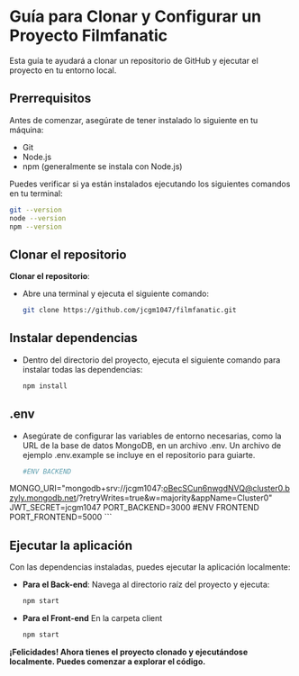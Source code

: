 # Guía para Clonar y Configurar un Proyecto Filmfanatic

Esta guía te ayudará a clonar un repositorio de GitHub y ejecutar el proyecto en tu entorno local.

## Prerrequisitos

Antes de comenzar, asegúrate de tener instalado lo siguiente en tu máquina:
- Git
- Node.js
- npm (generalmente se instala con Node.js)

Puedes verificar si ya están instalados ejecutando los siguientes comandos en tu terminal:

```bash
git --version
node --version
npm --version
```

## Clonar el repositorio


 **Clonar el repositorio**: 
   - Abre una terminal y ejecuta el siguiente comando:
     ```bash
     git clone https://github.com/jcgm1047/filmfanatic.git
     ```

## Instalar dependencias

- Dentro del directorio del proyecto, ejecuta el siguiente comando para instalar todas las dependencias:
     ```bash
     npm install
     ```
## .env

- Asegúrate de configurar las variables de entorno necesarias, como la URL de la base de datos MongoDB, en un archivo .env. Un archivo de ejemplo .env.example se incluye en el repositorio para guiarte.
     ```bash
     #ENV BACKEND
MONGO_URI="mongodb+srv://jcgm1047:oBecSCun6nwgdNVQ@cluster0.bzyly.mongodb.net/?retryWrites=true&w=majority&appName=Cluster0"
JWT_SECRET=jcgm1047
PORT_BACKEND=3000
#ENV FRONTEND
PORT_FRONTEND=5000
     ```
## Ejecutar la aplicación

Con las dependencias instaladas, puedes ejecutar la aplicación localmente:

- **Para el Back-end**:
  Navega al directorio raíz del proyecto y ejecuta:
  
  ```bash
  npm start
  ```
  
	 
- **Para el Front-end**
  En la carpeta client

   ```bash
  npm start
  ```
    
**¡Felicidades! Ahora tienes el proyecto clonado y ejecutándose localmente. Puedes comenzar a explorar el código.**

